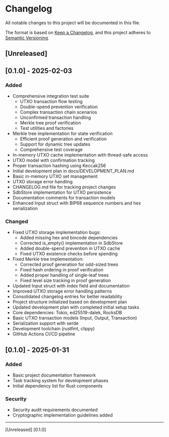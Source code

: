 # Changelog
All notable changes to this project will be documented in this file.

The format is based on [Keep a Changelog](https://keepachangelog.com/en/1.0.0/),
and this project adheres to [Semantic Versioning](https://semver.org/spec/v2.0.0.html).

## [Unreleased]

## [0.1.0] - 2025-02-03
### Added
- Comprehensive integration test suite
  - UTXO transaction flow testing
  - Double-spend prevention verification
  - Complex transaction chain scenarios
  - Unconfirmed transaction handling
  - Merkle tree proof verification
  - Test utilities and factories
- Merkle tree implementation for state verification
  - Efficient proof generation and verification
  - Support for dynamic tree updates
  - Comprehensive test coverage
- In-memory UTXO cache implementation with thread-safe access
- UTXO model with confirmation tracking
- Proper transaction hashing using Keccak256
- Initial development plan in docs/DEVELOPMENT_PLAN.md
- Basic in-memory UTXO set management
- UTXO storage error handling
- CHANGELOG.md file for tracking project changes
- SdbStore implementation for UTXO persistence
- Documentation comments for transaction models
- Enhanced Input struct with BIP68 sequence numbers and hex serialization

### Changed
- Fixed UTXO storage implementation bugs:
  - Added missing hex and bincode dependencies
  - Corrected is_empty() implementation in SdbStore
  - Added double-spend prevention in UTXO cache
  - Fixed UTXO existence checks before spending
- Fixed Merkle tree implementation:
  - Corrected proof generation for odd-sized trees
  - Fixed hash ordering in proof verification
  - Added proper handling of single-leaf trees
  - Fixed level size tracking in proof generation
- Updated Input struct with index field and documentation
- Improved UTXO storage error handling patterns
- Consolidated changelog entries for better readability
- Project structure initialized based on development plan
- Updated development plan with completed initial setup tasks
- Core dependencies: Tokio, ed25519-dalek, RocksDB
- Basic UTXO transaction models (Input, Output, Transaction)
- Serialization support with serde
- Development toolchain (rustfmt, clippy)
- GitHub Actions CI/CD pipeline

## [0.1.0] - 2025-01-31
### Added
- Basic project documentation framework
- Task tracking system for development phases
- Initial dependency list for Rust components

### Security
- Security audit requirements documented
- Cryptographic implementation guidelines added

---
[Unreleased]
[0.1.0]
